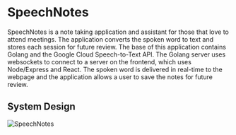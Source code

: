 # SpeechNotes

SpeechNotes is a note taking application and assistant for those that love to attend meetings. The application converts the spoken word to text and stores each session for future review. The base of this application contains Golang and the Google Cloud Speech-to-Text API. The Golang server uses websockets to connect to a server on the frontend, which uses Node/Express and React. The spoken word is delivered in real-time to the webpage and the application allows a user to save the notes for future review.

## System Design

![SpeechNotes](https://i.ibb.co/2hDLhjD/Speech-To-Text-Design.png)
